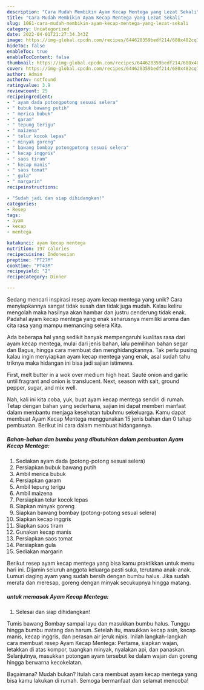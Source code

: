 ```yaml
---
description: "Cara Mudah Membikin Ayam Kecap Mentega yang Lezat Sekali"
title: "Cara Mudah Membikin Ayam Kecap Mentega yang Lezat Sekali"
slug: 1061-cara-mudah-membikin-ayam-kecap-mentega-yang-lezat-sekali
category: Uncategorized
date: 2022-04-01T21:27:34.343Z
image: https://img-global.cpcdn.com/recipes/644628359bedf214/680x482cq70/ayam-kecap-mentega-foto-resep-utama.jpg
hideToc: false
enableToc: true
enableTocContent: false
thumbnail: https://img-global.cpcdn.com/recipes/644628359bedf214/680x482cq70/ayam-kecap-mentega-foto-resep-utama.jpg
cover: https://img-global.cpcdn.com/recipes/644628359bedf214/680x482cq70/ayam-kecap-mentega-foto-resep-utama.jpg
author: Admin
authorAv: notfound
ratingvalue: 3.9
reviewcount: 25
recipeingredient:
- " ayam dada potongpotong sesuai selera"
- " bubuk bawang putih"
- " merica bubuk"
- " garam"
- " tepung terigu"
- " maizena"
- " telur kocok lepas"
- " minyak goreng"
- " bawang bombay potongpotong sesuai selera"
- " kecap inggris"
- " saos tiram"
- " kecap manis"
- " saos tomat"
- " gula"
- " margarin"
recipeinstructions:

- "Sudah jadi dan siap dihidangkan!"
categories:
- Resep
tags:
- ayam
- kecap
- mentega

katakunci: ayam kecap mentega 
nutrition: 197 calories
recipecuisine: Indonesian
preptime: "PT27M"
cooktime: "PT43M"
recipeyield: "2"
recipecategory: Dinner

---
```





Sedang mencari inspirasi resep ayam kecap mentega yang unik? Cara menyiapkannya sangat tidak susah dan tidak juga mudah. Kalau keliru mengolah maka hasilnya akan hambar dan justru cenderung tidak enak. Padahal ayam kecap mentega yang enak seharusnya memiliki aroma dan cita rasa yang mampu memancing selera Kita.





Ada beberapa hal yang sedikit banyak mempengaruhi kualitas rasa dari ayam kecap mentega, mulai dari jenis bahan, lalu pemilihan bahan segar dan Bagus, hingga cara membuat dan menghidangkannya. Tak perlu pusing kalau ingin menyiapkan ayam kecap mentega yang enak,      asal sudah tahu triknya maka hidangan ini bisa jadi sajian istimewa.














First, melt butter in a wok over medium high heat. Sauté onion and garlic until fragrant and onion is translucent. Next, season with salt, ground pepper, sugar, and mix well.






Nah, kali ini kita coba, yuk, buat ayam kecap mentega sendiri di rumah. Tetap dengan bahan yang sederhana, sajian ini dapat memberi manfaat dalam membantu menjaga kesehatan tubuhmu sekeluarga. Kamu dapat membuat Ayam Kecap Mentega menggunakan 15 jenis bahan dan 0 tahap pembuatan. Berikut ini cara dalam membuat hidangannya.

<!--inarticleads1-->

##### Bahan-bahan dan bumbu yang dibutuhkan dalam pembuatan Ayam Kecap Mentega:

1. Sediakan  ayam dada (potong-potong sesuai selera)
1. Persiapkan  bubuk bawang putih
1. Ambil  merica bubuk
1. Persiapkan  garam
1. Ambil  tepung terigu
1. Ambil  maizena
1. Persiapkan  telur kocok lepas
1. Siapkan  minyak goreng
1. Siapkan  bawang bombay (potong-potong sesuai selera)
1. Siapkan  kecap inggris
1. Siapkan  saos tiram
1. Gunakan  kecap manis
1. Persiapkan  saos tomat
1. Persiapkan  gula
1. Sediakan  margarin


Berikut resep ayam kecap mentega yang bisa kamu praktikkan untuk menu hari ini. Dijamin seluruh anggota keluarga pasti suka, terutama anak-anak. Lumuri daging ayam yang sudah bersih dengan bumbu halus. Jika sudah merata dan meresap, goreng dengan minyak secukupnya hingga matang. 

<!--inarticleads2-->

#####  untuk memasak Ayam Kecap Mentega:


1. Selesai dan siap dihidangkan!

Tumis bawang Bombay sampai layu dan masukkan bumbu halus. Tunggu hingga bumbu matang dan harum. Setelah itu, masukkan kecap asin, kecap manis, kecap inggris, dan perasan air jeruk nipis. Inilah langkah-langkah cara membuat resep Ayam Kecap Mentega: Pertama, siapkan wajan, letakkan di atas kompor, tuangkan minyak, nyalakan api, dan panaskan. Selanjutnya, masukkan potongan ayam tersebut ke dalam wajan dan goreng hingga berwarna kecokelatan. 

Bagaimana? Mudah bukan? Itulah cara membuat ayam kecap mentega yang bisa kamu lakukan di rumah. Semoga bermanfaat dan selamat mencoba!
